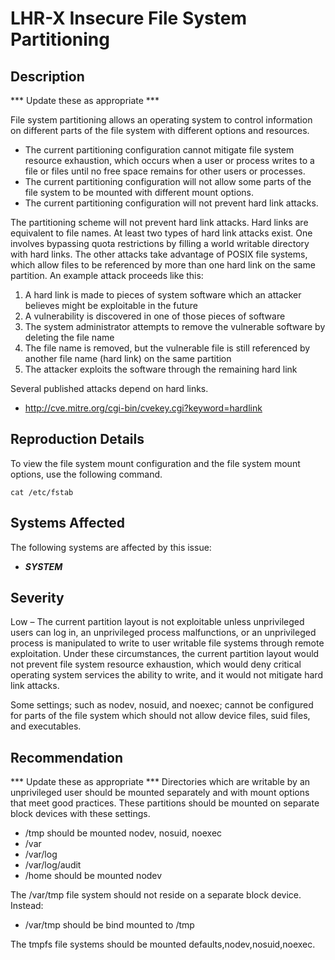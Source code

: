 LHR-X Insecure File System Partitioning
=======================================

Description
-----------

*** Update these as appropriate ***

File system partitioning allows an operating system to control information on different parts of the file system with different options and resources.
  * The current partitioning configuration cannot mitigate file system resource exhaustion, which occurs when a user or process writes to a file or files until no free space remains for other users or processes.
  * The current partitioning configuration will not allow some parts of the file system to be mounted with different mount options.
  * The current partitioning configuration will not prevent hard link attacks.

The partitioning scheme will not prevent hard link attacks. Hard links are equivalent to file names. At least two types of hard link attacks exist. One involves bypassing quota restrictions by filling a world writable directory with hard links. The other attacks take advantage of POSIX file systems, which allow files to be referenced by more than one hard link on the same partition. An example attack proceeds like this:
  1. A hard link is made to pieces of system software which an attacker believes might be exploitable in the future
  2. A vulnerability is discovered in one of those pieces of software
  3. The system administrator attempts to remove the vulnerable software by deleting the file name
  4. The file name is removed, but the vulnerable file is still referenced by another file name (hard link) on the same partition
  5. The attacker exploits the software through the remaining hard link

Several published attacks depend on hard links.
  * http://cve.mitre.org/cgi-bin/cvekey.cgi?keyword=hardlink

Reproduction Details
--------------------
To view the file system mount configuration and the file system mount options, use the following command.

    cat /etc/fstab

Systems Affected
----------------
The following systems are affected by this issue:
  * ***SYSTEM***

Severity
--------
Low – The current partition layout is not exploitable unless unprivileged users can log in, an unprivileged process malfunctions, or an unprivileged process is manipulated to write to user writable file systems through remote exploitation. Under these circumstances, the current partition layout would not prevent file system resource exhaustion, which would deny critical operating system services the ability to write, and it would not mitigate hard link attacks.

Some settings; such as nodev, nosuid, and noexec; cannot be configured for parts of the file system which should not allow device files, suid files, and executables.

Recommendation
--------------
*** Update these as appropriate ***
Directories which are writable by an unprivileged user should be mounted separately and with mount options that meet good practices. These partitions should be mounted on separate block devices with these settings.
  * /tmp should be mounted nodev, nosuid, noexec
  * /var
  * /var/log
  * /var/log/audit
  * /home should be mounted nodev

The /var/tmp file system should not reside on a separate block device. Instead:
  * /var/tmp should be bind mounted to /tmp

The tmpfs file systems should be mounted defaults,nodev,nosuid,noexec.
